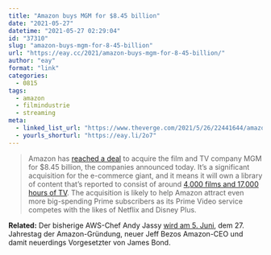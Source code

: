 ```yaml
---
title: "Amazon buys MGM for $8.45 billion"
date: "2021-05-27"
datetime: "2021-05-27 02:29:04"
id: "37310"
slug: "amazon-buys-mgm-for-8-45-billion"
url: "https://eay.cc/2021/amazon-buys-mgm-for-8-45-billion/"
author: "eay"
format: "link"
categories:
  - 0815
tags:
  - amazon
  - filmindustrie
  - streaming
meta:
  - linked_list_url: "https://www.theverge.com/2021/5/26/22441644/amazon-mgm-acquisition-prime-video-subscription-service-james-bond"
  - yourls_shorturl: "https://eay.li/2o7"
---
```


> Amazon has [reached a deal](https://press.aboutamazon.com/news-releases/news-release-details/amazon-and-mgm-have-signed-agreement-amazon-acquire-mgm) to acquire the film and TV company MGM for $8.45 billion, the companies announced today. It’s a significant acquisition for the e-commerce giant, and it means it will own a library of content that’s reported to consist of around [4,000 films and 17,000 hours of TV](https://www.theguardian.com/business/2020/dec/22/hollywood-giant-mgm-puts-itself-up-for-sale-at-5bn). The acquisition is likely to help Amazon attract even more big-spending Prime subscribers as its Prime Video service competes with the likes of Netflix and Disney Plus.

**Related:** Der bisherige AWS-Chef Andy Jassy [wird am 5. Juni](https://www.theverge.com/2021/5/26/22455126/amazon-ceo-andy-jassy-jeff-bezos-july-5-birthday), dem 27. Jahrestag der Amazon-Gründung, neuer Jeff Bezos Amazon-CEO und damit neuerdings Vorgesetzter von James Bond.
